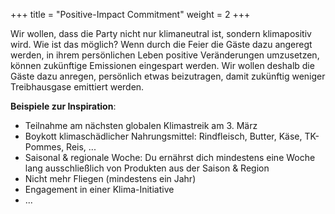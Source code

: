 +++
title = "Positive-Impact Commitment"
weight = 2
+++

Wir wollen, dass die Party nicht nur klimaneutral ist, sondern klimapositiv wird. Wie ist das möglich? Wenn durch die Feier die Gäste dazu angeregt werden, in ihrem persönlichen Leben positive Veränderungen umzusetzen, können zukünftige Emissionen eingespart werden.
Wir wollen deshalb die Gäste dazu anregen, persönlich etwas beizutragen, damit zukünftig weniger Treibhausgase emittiert werden.

**Beispiele zur Inspiration**:

-   Teilnahme am nächsten globalen Klimastreik am 3. März
-   Boykott klimaschädlicher Nahrungsmittel: Rindfleisch, Butter, Käse, TK-Pommes, Reis, ...
-   Saisonal & regionale Woche: Du ernährst dich mindestens eine Woche lang ausschließlich von Produkten aus der Saison & Region
-   Nicht mehr Fliegen (mindestens ein Jahr)
-   Engagement in einer Klima-Initiative
-   ...
